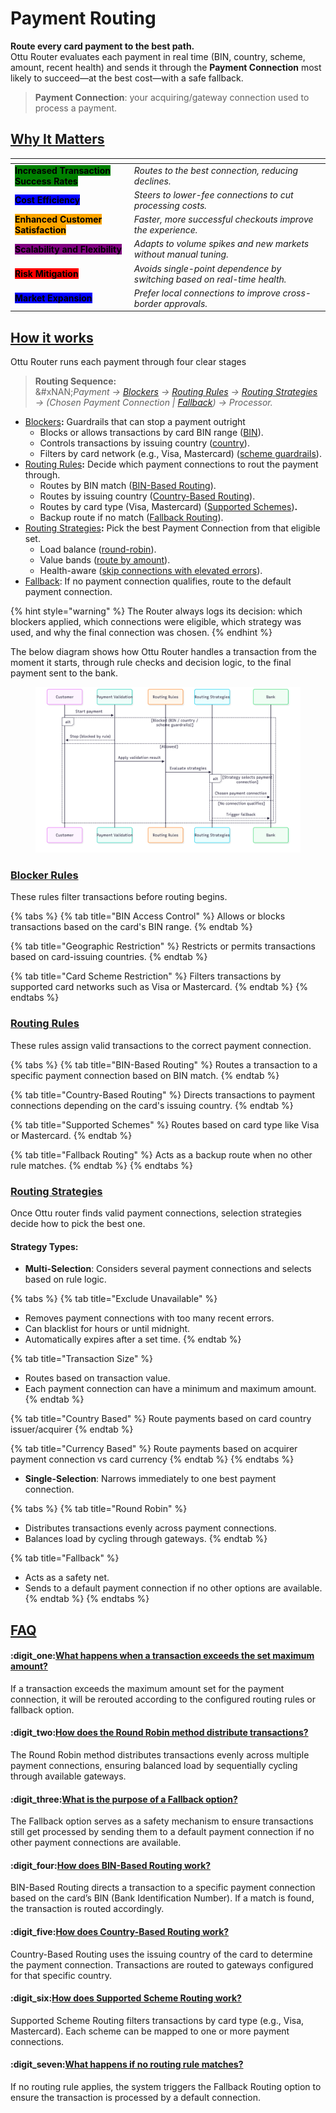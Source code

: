 # Payment Routing

**Route every card payment to the best path.**\
Ottu Router evaluates each payment in real time (BIN, country, scheme, amount, recent health) and sends it through the **Payment Connection** most likely to succeed—at the best cost—with a safe fallback.

> **Payment Connection**: your acquiring/gateway connection used to process a payment.

## [Why It Matters](payment-routing.md#why-it-matters)

<table data-view="cards"><thead><tr><th></th><th></th></tr></thead><tbody><tr><td><mark style="background-color:green;"><strong>Increased Transaction Success Rates</strong></mark></td><td><em>Routes to the best connection, reducing declines.</em></td></tr><tr><td><mark style="background-color:blue;"><strong>Cost Efficiency</strong></mark> </td><td><em>Steers to lower-fee connections to cut processing costs.</em></td></tr><tr><td><mark style="background-color:orange;"><strong>Enhanced Customer Satisfaction</strong></mark></td><td><em>Faster, more successful checkouts improve the experience.</em></td></tr><tr><td><mark style="background-color:purple;"><strong>Scalability and Flexibility</strong></mark></td><td><em>Adapts to volume spikes and new markets without manual tuning.</em></td></tr><tr><td><mark style="background-color:red;"><strong>Risk Mitigation</strong></mark></td><td><em>Avoids single-point dependence by switching based on real-time health.</em></td></tr><tr><td><mark style="background-color:blue;"><strong>Market Expansion</strong></mark></td><td><em>Prefer local connections to improve cross-border approvals.</em></td></tr></tbody></table>

## [How it works](payment-routing.md#how-it-works)

Ottu Router runs each payment through four clear stages

> **Routing Sequence:**\
> &#xNAN;_&#x50;ayment →_ [_Blockers_](payment-routing.md#blocker-rules) _→_ [_Routing Rules_](payment-routing.md#routing-rules) _→_ [_Routing Strategies_](payment-routing.md#routing-strategies) _→ (Chosen Payment Connection |_ [_Fallback_](payment-routing.md#fallback)_) → Processor._

* [Blockers](payment-routing.md#blocker-rules)**:** Guardrails that can stop a payment outright&#x20;
  * Blocks or allows transactions by card BIN range ([BIN](payment-routing.md#bin-access-control)).
  * Controls transactions by issuing country ([country](payment-routing.md#geographic-restriction)).&#x20;
  * Filters by card network (e.g., Visa, Mastercard) ([scheme guardrails](payment-routing.md#card-scheme-restriction)).
* [Routing Rules](payment-routing.md#routing-rules)**:** Decide which payment connections to rout the payment through.
  * Routes by BIN match ([BIN-Based Routing](payment-routing.md#bin-based-routing)).
  * Routes by issuing country ([Country-Based Routing](payment-routing.md#country-based-routing)).
  * Routes by card type (Visa, Mastercard) ([Supported Schemes](payment-routing.md#supported-schemes))**.**&#x20;
  * Backup route if no match ([Fallback Routing](payment-routing.md#fallback-routing)).
* [Routing Strategies](payment-routing.md#routing-strategies)**:** Pick the best Payment Connection from that eligible set.
  * Load balance ([round-robin](payment-routing.md#round-robin)).
  * Value bands ([route by amount](payment-routing.md#transaction-size)).
  * Health-aware ([skip connections with elevated errors](payment-routing.md#exclude-unavailable)).
* [Fallback](payment-routing.md#fallback): If no payment  connection qualifies, route to the default payment connection.

{% hint style="warning" %}
The Router always logs its decision: which blockers applied, which connections were eligible, which strategy was used, and why the final connection was chosen.
{% endhint %}

The below diagram shows how Ottu Router handles a transaction  from the moment it starts, through rule checks and decision logic, to the final payment sent to the bank.

<figure><img src="../.gitbook/assets/Untitled diagram _ Mermaid Chart-2025-09-02-084927.png" alt=""><figcaption></figcaption></figure>

### [**Blocker Rules**](payment-routing.md#blocker-rules)

These rules filter transactions before routing begins.

{% tabs %}
{% tab title="BIN Access Control" %}
Allows or blocks transactions based on the card's BIN range.
{% endtab %}

{% tab title="Geographic Restriction" %}
Restricts or permits transactions based on card-issuing countries.
{% endtab %}

{% tab title="Card Scheme Restriction" %}
Filters transactions by supported card networks such as Visa or Mastercard.
{% endtab %}
{% endtabs %}

### [**Routing Rules**](payment-routing.md#routing-rules)

These rules assign valid transactions to the correct payment connection.

{% tabs %}
{% tab title="BIN-Based Routing" %}
Routes a transaction to a specific payment connection based on BIN match.
{% endtab %}

{% tab title="Country-Based Routing" %}
Directs transactions to payment connections depending on the card's issuing country.
{% endtab %}

{% tab title="Supported Schemes" %}
Routes based on card type like Visa or Mastercard.
{% endtab %}

{% tab title="Fallback Routing" %}
Acts as a backup route when no other rule matches.
{% endtab %}
{% endtabs %}

### [Routing Strategies](payment-routing.md#ro-strategies)

Once Ottu router finds valid payment connections, selection strategies decide how to pick the best one.

#### **Strategy Types:**

* **Multi-Selection**: Considers several payment connections and selects based on rule logic.

{% tabs %}
{% tab title="Exclude Unavailable" %}
- Removes payment connections with too many recent errors.
- Can blacklist for hours or until midnight.
- Automatically expires after a set time.
{% endtab %}

{% tab title="Transaction Size" %}
* Routes based on transaction value.
* Each payment connection can have a minimum and maximum amount.
{% endtab %}

{% tab title="Country Based" %}
Route payments based on card country issuer/acquirer
{% endtab %}

{% tab title="Currency Based" %}
Route payments based on acquirer payment connection vs card currency
{% endtab %}
{% endtabs %}

* **Single-Selection**: Narrows immediately to one best payment connection.

{% tabs %}
{% tab title="Round Robin" %}
- Distributes transactions evenly across payment connections.
- Balances load by cycling through gateways.
{% endtab %}

{% tab title="Fallback" %}
* Acts as a safety net.
* Sends to a default payment connection if no other options are available.
{% endtab %}
{% endtabs %}

## [FAQ](payment-routing.md#faq)

#### :digit\_one:[**What happens when a transaction exceeds the set maximum amount?**](payment-routing.md#what-happens-when-a-transaction-exceeds-the-set-maximum-amount)

If a transaction exceeds the maximum amount set for the payment connection, it will be rerouted according to the configured routing rules or fallback option.

#### :digit\_two:[**How does the Round Robin method distribute transactions?**](payment-routing.md#how-does-the-round-robin-method-distribute-transactions)

The Round Robin method distributes transactions evenly across multiple payment connections, ensuring balanced load by sequentially cycling through available gateways.

#### :digit\_three:[**What is the purpose of a Fallback option?**](payment-routing.md#what-is-the-purpose-of-a-fallback-option)

The Fallback option serves as a safety mechanism to ensure transactions still get processed by sending them to a default payment connection if no other payment connections are available.

#### :digit\_four:[**How does BIN-Based Routing work?**](payment-routing.md#how-does-bin-based-routing-work)

BIN-Based Routing directs a transaction to a specific payment connection based on the card’s BIN (Bank Identification Number). If a match is found, the transaction is routed accordingly.

#### :digit\_five:[**How does Country-Based Routing work?**](payment-routing.md#how-does-country-based-routing-work)

Country-Based Routing uses the issuing country of the card to determine the payment connection. Transactions are routed to gateways configured for that specific country.

#### :digit\_six:[**How does Supported Scheme Routing work?**](payment-routing.md#how-does-supported-scheme-routing-work)

Supported Scheme Routing filters transactions by card type (e.g., Visa, Mastercard). Each scheme can be mapped to one or more payment connections.

#### :digit\_seven:[**What happens if no routing rule matches?**](payment-routing.md#what-happens-if-no-routing-rule-matches)

If no routing rule applies, the system triggers the Fallback Routing option to ensure the transaction is processed by a default connection.
